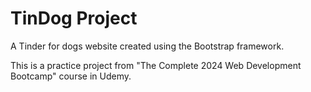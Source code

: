 # TinDog Project
A Tinder for dogs website created using the Bootstrap framework.

This is a practice project from "The Complete 2024 Web Development Bootcamp" course in Udemy.
